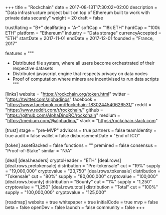 +++
title = "Rockchain"
date = 2017-08-13T17:30:02+02:00
description = "Data infrastructure project built on top of Ethereum built to work with private data securely"
weight = 20
draft = false

trustRating = "B+"
dealRating = "A-"
softCap = "18k ETH"
hardCap = "100k ETH"
platform = "Ethereum"
industry = "Data storage"
currencyAccepted = "ETH"
startDate = 2017-11-01
endDate = 2017-12-01
founded = "France, 2017"

features = """
- Distributed file system, where all users become orchestrated of their respective datasets
- Distributed javascript engine that respects privacy on data nodes
- Proof of computation where miners are incentivised to run data scripts
"""

[links]
  website = "https://rockchain.org/token.html"
  twitter = "https://twitter.com/alphadinos"
  facebook = "https://www.facebook.com/Rockchain-1830244540626531/"
  reddit = "https://www.reddit.com/r/rockchain/"
  github = "https://github.com/AlphaDinoRC/rockchain"
  medium = "https://medium.com/@alphadino/"
  slack = "https://rockchain.slack.com"
  

[trust]
  stage = "pre-MVP"
  advisors = true
  partners = false
  teamIdentity = true
  audit = false
  wallet = false
  disbursementDate = "End of ICO"

[token]
  assetBacked = false
  functions = ""
  premined = false
  consensus = "Proof-of-Stake"
  similar = "N/A"

[deal]
  [deal.headers]
    cryptoHeader = "ETH"
  [deal.rows]
    [deal.rows.pretokensale]
      distribution = "Pre-tokensale"
      cut = "19%"
      supply = "19,000,000"
      cryptovalue = "23,750"
    [deal.rows.tokensale]
      distribution = "Tokensale"
      cut = "80%"
      supply = "80,000,000"
      cryptovalue = "100,000"
    [deal.rows.bounty]
      distribution = "Bounty"
      cut = "1%"
      supply = "1,250"
      cryptovalue = "1,250"
    [deal.rows.total]
      distribution = "Total"
      cut = "100%"
      supply = "100,000,000"
      cryptovalue = "125,000"

[roadmap]
  website = true
  whitepaper = true
  initialCode = true
  mvp = false
  beta = false
  openDev = false
  launch = false
  community = false
+++
